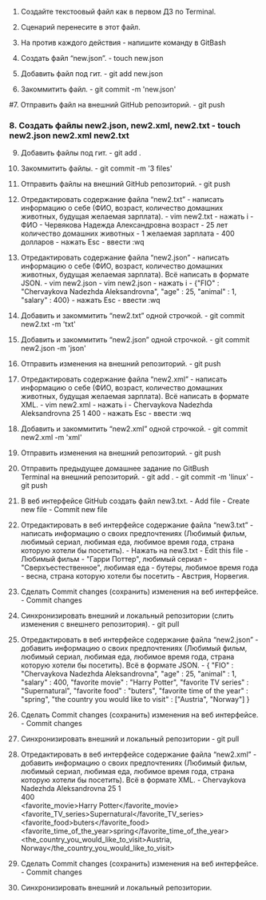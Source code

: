 1. Создайте текстоовый файл как в первом ДЗ по Terminal.
 2. Сценарий перенесите в этот файл.
 3. На против каждого действия - напишите команду в GitBash
 4. Создать файл “new.json”.                                - touch new.json

 5. Добавить файл под гит.                                  - git add new.json

 6. Закоммитить файл.                                       - git commit -m 'new.json'

 #7. Отправить файл на внешний GitHub репозиторий.           - git push

### 8. Создать файлы new2.json, new2.xml, new2.txt             - touch new2.json new2.xml new2.txt

 9. Добавить файлы под гит.                                 - git add .

 10. Закоммитить файлы.                                     - git commit -m '3 files'

 11. Отправить файлы на внешний GitHub репозиторий.         - git push

 12. Отредактировать содержание файла “new2.txt” - написать 
информацию о себе (ФИО, возраст, количество домашних 
животных, будущая желаемая зарплата).                       - vim new2.txt
                                                            - нажать i
                                                            - ФИО - Червякова Надежда Александровна
                                                              возраст - 25 лет
                                                              количество домашних животных - 1
                                                              желаемая зарплата - 400 долларов
                                                            - нажать Esc
                                                            - ввести :wq
     
 13. Отредактировать содержание файла “new2.json” - написать 
информацию о себе (ФИО, возраст, количество домашних 
животных, будущая желаемая зарплата). 
Всё написать в формате JSON. - vim new2.json                - vim new2.json
                                                            - нажать i
                                                            - {"FIO" : "Chervaykova Nadezhda Aleksandrovna",
                                                               "age" : 25,
                                                               "animal" : 1,
                                                               "salary" : 400}
                                                            - нажать Esc
                                                            - ввести :wq

 14. Добавить и закоммитить “new2.txt” одной строчкой.      - git commit new2.txt -m 'txt'

 15. Добавить и закоммитить “new2.json” одной строчкой.     - git commit new2.json -m 'json'

 16. Отправить изменения на внешний репозиторий.            - git push

 17. Отредактировать содержание файла “new2.xml” - написать 
информацию о себе (ФИО, возраст, количество домашних 
животных, будущая желаемая зарплата). 
Всё написать в формате XML.                                 - vim new2.xml
                                                            - нажать i
                                                            - <info>
                                                              	<FIO>Chervaykova Nadezhda Aleksandrovna</FIO>
                                                                <age>25</age>
                                                                <animal>1</animal>
                                                                <salary>400</salary>
                                                              </info> 
                                                            - нажать Esc
                                                            - ввести :wq

 18. Добавить и закоммитить “new2.xml” одной строчкой.      - git commit new2.xml -m 'xml'


 19. Отправить изменения на внешний репозиторий.            - git push

 20. Отправить предыдущее домашнее задание по GitBush       
Terminal на внешний репозиторий.                            - git add .
                                                            - git commit -m 'linux'
                                                            - git push

 21. В веб интерфейсе GitHub создать файл new3.txt.         - Add file
							    - Create new file
							    - Commit new file

 22. Отредактировать в веб интерфейсе содержание 
файла “new3.txt” - написать информацию о своих 
предпочтениях (Любимый фильм, любимый сериал, 
любимая еда, любимое время года, страна 
которую хотели бы посетить).				    - Нажать на new3.txt
							    - Edit this file
							    - Любимый фильм - "Гарри Поттер", 
							      любимый сериал - "Сверхъестественное", 
							      любимая еда - бутеры,
							      любимое время года - весна, 
							      страна которую хотели бы посетить - Австрия, Норвегия.

 23. Сделать Commit changes (сохранить) изменения на 
веб интерфейсе.						    - Commit changes

 24. Синхронизировать внешний и локальный репозитории 
(слить изменения с внешнего репозитория).		    - git pull
 
 25. Отредактировать в веб интерфейсе содержание файла 
“new2.json” - добавить информацию о своих предпочтениях 
(Любимый фильм, любимый сериал, любимая еда, 
любимое время года, страна которую хотели бы посетить). 
Всё в формате JSON.					    - {
  								"FIO" : "Chervaykova Nadezhda Aleksandrovna",
 								"age" : 25,
  								"animal" : 1,
  								"salary" : 400,
  								"favorite movie" : "Harry Potter", 
  								"favorite TV series" : "Supernatural", 
  								"favorite food"  : "buters",
  								"favorite time of the year" : "spring", 
  								"the country you would like to visit" : ["Austria", "Norway"]
							      }

 26. Сделать Commit changes (сохранить) изменения 
на веб интерфейсе.				            - Commit changes

 27. Синхронизировать внешний и локальный репозитории 	    - git pull

 28. Отредактировать в веб интерфейсе содержание файла 
“new2.xml” - добавить информацию о своих предпочтениях 
(Любимый фильм, любимый сериал, любимая еда, 
любимое время года, страна которую хотели бы посетить). 
Всё в формате XML.					    - <info>
								<FIO>Chervaykova Nadezhda Aleksandrovna</FIO>
        							<age>25</age>
        							<animal>1</animal>    
								<salary>400</salary>	
								<favorite_movie>Harry Potter</favorite_movie>
								<favorite_TV_series>Supernatural</favorite_TV_series>
								<favorite_food>buters</favorite_food>
								<favorite_time_of_the_year>spring</favorite_time_of_the_year> 
								<the_country_you_would_like_to_visit>Austria, Norway</the_country_you_would_like_to_visit>
							      </info>

 29. Сделать Commit changes (сохранить) изменения 
на веб интерфейсе.	    			            - Commit changes

 30. Синхронизировать внешний и локальный репозитории.	 
